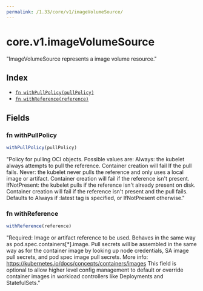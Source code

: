 ```yaml
---
permalink: /1.33/core/v1/imageVolumeSource/
---
```


# core.v1.imageVolumeSource

"ImageVolumeSource represents a image volume resource."

## Index

* [`fn withPullPolicy(pullPolicy)`](#fn-withpullpolicy)
* [`fn withReference(reference)`](#fn-withreference)

## Fields

### fn withPullPolicy

```ts
withPullPolicy(pullPolicy)
```

"Policy for pulling OCI objects. Possible values are: Always: the kubelet always attempts to pull the reference. Container creation will fail If the pull fails. Never: the kubelet never pulls the reference and only uses a local image or artifact. Container creation will fail if the reference isn't present. IfNotPresent: the kubelet pulls if the reference isn't already present on disk. Container creation will fail if the reference isn't present and the pull fails. Defaults to Always if :latest tag is specified, or IfNotPresent otherwise."

### fn withReference

```ts
withReference(reference)
```

"Required: Image or artifact reference to be used. Behaves in the same way as pod.spec.containers[*].image. Pull secrets will be assembled in the same way as for the container image by looking up node credentials, SA image pull secrets, and pod spec image pull secrets. More info: https://kubernetes.io/docs/concepts/containers/images This field is optional to allow higher level config management to default or override container images in workload controllers like Deployments and StatefulSets."